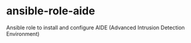 # ansible-role-aide
Ansible role to install and configure AIDE (Advanced Intrusion Detection Environment)
